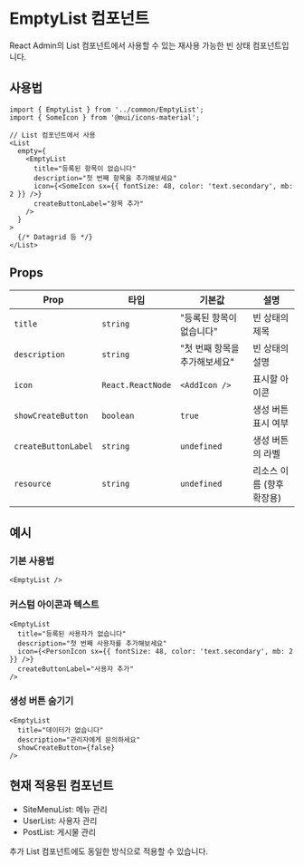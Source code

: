 # EmptyList 컴포넌트

React Admin의 List 컴포넌트에서 사용할 수 있는 재사용 가능한 빈 상태 컴포넌트입니다.

## 사용법

```tsx
import { EmptyList } from '../common/EmptyList';
import { SomeIcon } from '@mui/icons-material';

// List 컴포넌트에서 사용
<List
  empty={
    <EmptyList
      title="등록된 항목이 없습니다"
      description="첫 번째 항목을 추가해보세요"
      icon={<SomeIcon sx={{ fontSize: 48, color: 'text.secondary', mb: 2 }} />}
      createButtonLabel="항목 추가"
    />
  }
>
  {/* Datagrid 등 */}
</List>
```

## Props

| Prop | 타입 | 기본값 | 설명 |
|------|------|--------|------|
| `title` | `string` | "등록된 항목이 없습니다" | 빈 상태의 제목 |
| `description` | `string` | "첫 번째 항목을 추가해보세요" | 빈 상태의 설명 |
| `icon` | `React.ReactNode` | `<AddIcon />` | 표시할 아이콘 |
| `showCreateButton` | `boolean` | `true` | 생성 버튼 표시 여부 |
| `createButtonLabel` | `string` | `undefined` | 생성 버튼의 라벨 |
| `resource` | `string` | `undefined` | 리소스 이름 (향후 확장용) |

## 예시

### 기본 사용법
```tsx
<EmptyList />
```

### 커스텀 아이콘과 텍스트
```tsx
<EmptyList
  title="등록된 사용자가 없습니다"
  description="첫 번째 사용자를 추가해보세요"
  icon={<PersonIcon sx={{ fontSize: 48, color: 'text.secondary', mb: 2 }} />}
  createButtonLabel="사용자 추가"
/>
```

### 생성 버튼 숨기기
```tsx
<EmptyList
  title="데이터가 없습니다"
  description="관리자에게 문의하세요"
  showCreateButton={false}
/>
```

## 현재 적용된 컴포넌트

- SiteMenuList: 메뉴 관리
- UserList: 사용자 관리  
- PostList: 게시물 관리

추가 List 컴포넌트에도 동일한 방식으로 적용할 수 있습니다.
